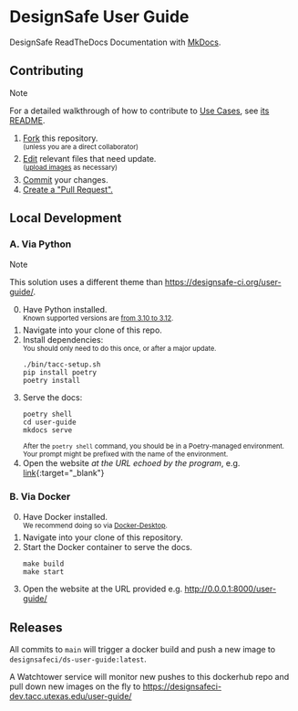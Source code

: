 # DesignSafe User Guide

DesignSafe ReadTheDocs Documentation with [MkDocs](https://mkdocs.readthedocs.io/).

## Contributing

> [!NOTE]
> For a detailed walkthrough of how to contribute to [Use Cases](https://www.designsafe-ci.org/user-guide/usecases/), see [its README](https://github.com/DesignSafe-CI/DS-User-Guide/blob/main/user-guide/docs/usecases/README.md).

1. [Fork](https://docs.github.com/en/pull-requests/collaborating-with-pull-requests/working-with-forks/fork-a-repo) this repository.\
    <sup>(unless you are a direct collaborator)</sup>
2. [Edit](https://docs.github.com/en/repositories/working-with-files/managing-files/editing-files) relevant files that need update.\
    <sup>([upload images](https://docs.github.com/en/repositories/working-with-files/managing-files/adding-a-file-to-a-repository) as necessary)</sup>
4. [Commit](https://docs.github.com/en/pull-requests/committing-changes-to-your-project/creating-and-editing-commits/about-commits) your changes.
5. [Create a "Pull Request".](https://docs.github.com/en/pull-requests/collaborating-with-pull-requests/proposing-changes-to-your-work-with-pull-requests/creating-a-pull-request)

## Local Development

### A. Via Python

> [!NOTE]
> This solution uses a different theme than https://designsafe-ci.org/user-guide/.

0. Have Python installed.\
    <sup>Known supported versions are [from 3.10 to 3.12](https://github.com/DesignSafe-CI/DS-User-Guide/blob/6c22d2f/pyproject.toml).</sup>
1. Navigate into your clone of this repo.
2. Install dependencies:\
    <sup>You should only need to do this once, or after a major update.</sup>
    ```shell
    ./bin/tacc-setup.sh
    pip install poetry
    poetry install
    ```
4. Serve the docs:
    ```shell
    poetry shell
    cd user-guide
    mkdocs serve
    ```
    <sup>After the `poetry shell` command, you should be in a Poetry-managed environment. Your prompt might be prefixed with the name of the environment.</sup>
5. Open the website _at the URL echoed by the program_, e.g.
    [link](http://127.0.0.1:8000/user-guide/){:target="_blank"}

### B. Via Docker

0. Have Docker installed.\
    <sup>We recommend doing so via [Docker-Desktop](https://www.docker.com/products/docker-desktop).</sup>
1. Navigate into your clone of this repository.
2. Start the Docker container to serve the docs.
    ```shell
    make build
    make start
    ```
3. Open the website at the URL provided e.g.
    http://0.0.0.1:8000/user-guide/

## Releases

All commits to `main` will trigger a docker build and push a new image to `designsafeci/ds-user-guide:latest`.

A Watchtower service will monitor new pushes to this dockerhub repo and pull down new images on the fly to https://designsafeci-dev.tacc.utexas.edu/user-guide/

